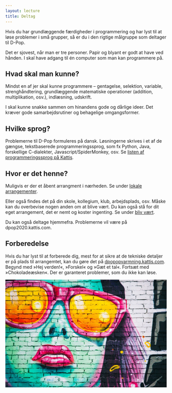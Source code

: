 ```yaml
---
layout: lecture
title: Deltag
---
```


Hvis du har grundlæggende færdigheder i programmering og har lyst til at løse problemer i små grupper, så er du i den rigtige målgruppe som deltager til D-Pop.

Det er sjovest, når man er tre personer.
Papir og blyant er godt at have ved hånden.
I skal have adgang til én computer som man kan programmere på.

## Hvad skal man kunne?

Mindst en af jer skal kunne programmere – gentagelse, selektion, variable, strenghåndtering, grundlæggende matematiske operationer (addition, multiplikation, osv.), indlæsning, udskrift.
  
I skal kunne snakke sammen om hinandens gode og dårlige ideer.
Det kræver gode samarbejdsrutiner og behagelige omgangsformer.

## Hvilke sprog?

Problemerne til D-Pop formuleres på dansk.
Løsningerne skrives i et af de gængse, tekstbaserede programmeringssprog, som fx Python, Java, forskellige C-dialekter, Javascript/SpiderMonkey, osv.
Se [listen af programmeringssprog på Kattis](/https://open.kattis.com/help/).

## Hvor er det henne?

Muligvis er der et åbent arrangment i nærheden.
Se under [lokale arrangementer](/arrangementer/).

Eller også findes det på din skole, kollegium, klub, arbejdsplads, osv. 
Måske kan du overbevise nogen anden om at blive vært.
Du kan også stå for dit eget arrangement, det er nemt og koster ingenting. Se under [bliv vært](/vaert/).

Du kan også deltage hjemmefra. Problemerne vil være på dpop2020.kattis.com. 

## Forberedelse

Hvis du har lyst til at forberede dig, mest for at sikre at de tekniske detaljer er på plads til arrangemtet, kan du gøre det på [dpopopvarmning.kattis.com](https://dpopopvarmning.kattis.com).
Begynd med »Hej verden!«, »Forskel« og »Gæt et tal«.
Fortsæt med »Chokoladeæsken«.
Der er garanteret problemer, som du ikke kan løse.


<img src="/static/media/img/alex-holyoake.jpg" alt="hi" class="inline"/>

